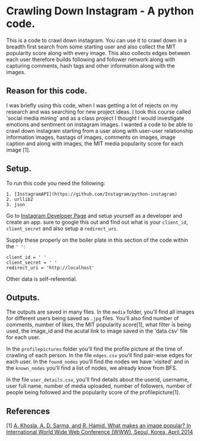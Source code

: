 # Crawling Down Instagram - A python code.

This is a code to crawl down instagram. You can use it
to crawl down in a breadth first search from some starting user
and also collect the MIT popularity score along with every image. 
This also collects edges between each user therefore builds following 
and follower network along with capturing comments, hash tags and other 
information along with the images. 

## Reason for this code. 
I was briefly using this code, when I was getting a lot of rejects on my
research and was searching for new project ideas. I took this course called
'social media mining' and as a class project I thought I would investigate 
emotions and sentiment on instagram images. I wanted a code to be able to crawl
down instagram starting from a user along with user-user relationship information
images, hastags of images, comments on images, image caption and along with images,
the MIT media popularity score for each image [1].

## Setup. 

To run this code you need the following:

    1. [InstagramAPI](https://github.com/Instagram/python-instagram)
    2. urllib2
    3. json


Go to [Instagram Developer Page](https://instagram.com/developer/) and setup yourself as a developer and create an app.
sure to google this out and find out what is your `client_id`, `client_secret` and also setup a `redirect_uri`. 

Supply these properly on the boiler plate in this section of the code within the `' '`:

    client_id = ' '         
    client_secret = ' '     
    redirect_uri = 'http://localhost'    
    
Other data is self-referential. 

## Outputs. 

The outputs are saved in many files. In the `media` folder, you'll find all images for different users being saved as `.jpg` files. 
You'll also find number of comments, number of likes, the MIT popularity score[1], what filter is being used, the image_id and the
acutal link to image saved in the 'data.csv' file for each user. 

In the `profilepictures` folder you'll find the profile picture at the time of crawling of each person. In the file `edges.csv`
you'll find pair-wise edges for each user. In the `found_nodes` you'll find the nodes we have 'visited' and in the `known_nodes` you'll
find a list of nodes, we already know from BFS.

In the file `user_details.csv`, you'll find details about the userid, username, user full name, number of media uploaded,
number of followers, number of people being followed and the popularity score of the profilepicture[1]. 


## References

[1] [A. Khosla, A. D. Sarma, and R. Hamid. What makes an image
popular? In International World Wide Web Conference
(WWW), Seoul, Korea, April 2014](http://popularity.csail.mit.edu/)


